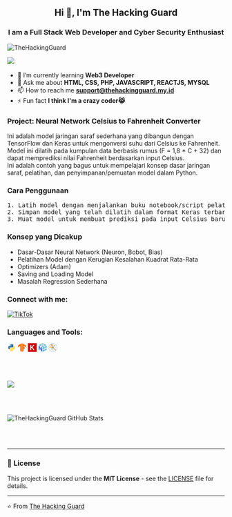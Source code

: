 <h2 align="center">Hi 👋, I'm The Hacking Guard</h2>
<h3 align="center">I am a Full Stack Web Developer and Cyber Security Enthusiast</h3>

<p align="left"> <img src="https://komarev.com/ghpvc/?username=TheHackingGuard&label=Profile%20views&color=0e75b6&style=flat" alt="TheHackingGuard" /> </p>

![](https://github-trophies.vercel.app/?username=TheHackingGuard&theme=discord&no-frame=false&no-bg=false&margin-w=4)

- 🌱 I’m currently learning **Web3 Developer**
- 💬 Ask me about **HTML, CSS, PHP, JAVASCRIPT, REACTJS, MYSQL**
- 📫 How to reach me **support@thehackingguard.my.id**
- ⚡ Fun fact **I think I'm a crazy coder😹**

<h3 align="left">Project: Neural Network Celsius to Fahrenheit Converter</h3>

<p>
Ini adalah model jaringan saraf sederhana yang dibangun dengan TensorFlow dan Keras untuk mengonversi suhu dari Celsius ke Fahrenheit.<br>
Model ini dilatih pada kumpulan data berbasis rumus (F = 1,8 * C + 32) dan dapat memprediksi nilai Fahrenheit berdasarkan input Celsius.<br>
Ini adalah contoh yang bagus untuk mempelajari konsep dasar jaringan saraf, pelatihan, dan penyimpanan/pemuatan model dalam Python.
</p>

<h3 align="left">Cara Penggunaan</h3>
<pre>
1. Latih model dengan menjalankan buku notebook/script pelatihan yang disediakan.
2. Simpan model yang telah dilatih dalam format Keras terbaru (.keras).
3. Muat model untuk membuat prediksi pada input Celsius baru.
</pre>

<h3 align="left">Konsep yang Dicakup</h3>
<ul>
<li>Dasar-Dasar Neural Network (Neuron, Bobot, Bias)</li>
<li>Pelatihan Model dengan Kerugian Kesalahan Kuadrat Rata-Rata</li>
<li>Optimizers (Adam)</li>
<li>Saving and Loading Model</li>
<li>Masalah Regression Sederhana</li>
</ul>

<h3 align="left">Connect with me:</h3>

[![TikTok](https://img.shields.io/badge/TikTok-%23000000.svg?logo=TikTok&logoColor=white)](https://tiktok.com/@thehackingguard)

<h3 align="left">Languages and Tools:</h3>
<code><img height="20" src="https://raw.githubusercontent.com/devicons/devicon/master/icons/python/python-original.svg" alt="python"></code>
<code><img height="20" src="https://raw.githubusercontent.com/devicons/devicon/master/icons/tensorflow/tensorflow-original.svg" alt="tensorflow"></code>
<code><img height="20" src="https://raw.githubusercontent.com/devicons/devicon/master/icons/keras/keras-original.svg" alt="keras"></code>
<code><img height="20" src="https://raw.githubusercontent.com/devicons/devicon/master/icons/numpy/numpy-original.svg" alt="numpy"></code>
<code><img height="20" src="https://raw.githubusercontent.com/devicons/devicon/master/icons/matplotlib/matplotlib-original.svg" alt="matplotlib"></code>

<br><br>

<a href="https://github.com/TheHackingGuard">
  <img align="center" src="https://github-readme-stats.vercel.app/api/top-langs/?username=TheHackingGuard&theme=radical&hide=glsl,python" />
</a>

<br><br>

<img src="https://github-readme-stats.vercel.app/api?username=TheHackingGuard&&show_icons=true&theme=radical&line_height=27&v=5" alt="TheHackingGuard GitHub Stats" />

<br><br>

---

<h3 align="left">📜 License</h3>

This project is licensed under the **MIT License** - see the [LICENSE](LICENSE) file for details.  

---

⭐️ From [The Hacking Guard](https://github.com/TheHackingGuard)
